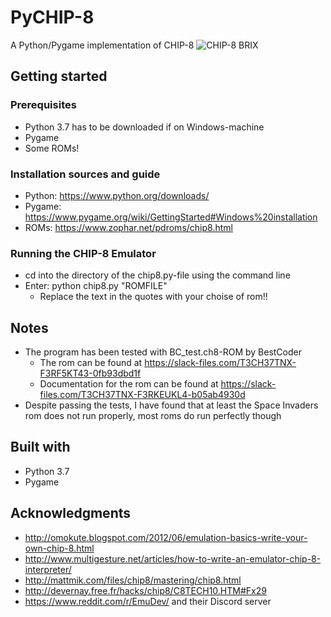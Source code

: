 # PyCHIP-8
A Python/Pygame implementation of CHIP-8
![CHIP-8 BRIX](https://i.imgur.com/qz2LHmf.gif)

## Getting started

### Prerequisites
* Python 3.7 has to be downloaded if on Windows-machine
* Pygame
* Some ROMs!


### Installation sources and guide

* Python: https://www.python.org/downloads/
* Pygame: https://www.pygame.org/wiki/GettingStarted#Windows%20installation
* ROMs: https://www.zophar.net/pdroms/chip8.html

### Running the CHIP-8 Emulator

* cd into the directory of the chip8.py-file using the command line
* Enter: python chip8.py "ROMFILE"
  - Replace the text in the quotes with your choise of rom!!

## Notes
* The program has been tested with BC_test.ch8-ROM by BestCoder
  - The rom can be found at https://slack-files.com/T3CH37TNX-F3RF5KT43-0fb93dbd1f
  - Documentation for the rom can be found at https://slack-files.com/T3CH37TNX-F3RKEUKL4-b05ab4930d
* Despite passing the tests, I have found that at least the Space Invaders rom does not run properly,
  most roms do run perfectly though

## Built with
* Python 3.7
* Pygame

## Acknowledgments
* http://omokute.blogspot.com/2012/06/emulation-basics-write-your-own-chip-8.html
* http://www.multigesture.net/articles/how-to-write-an-emulator-chip-8-interpreter/
* http://mattmik.com/files/chip8/mastering/chip8.html
* http://devernay.free.fr/hacks/chip8/C8TECH10.HTM#Fx29
* https://www.reddit.com/r/EmuDev/ and their Discord server
